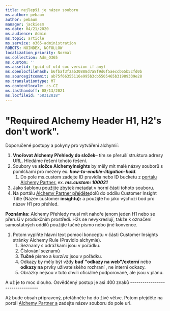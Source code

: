 ```yaml
---
title: nejlepší je název souboru
ms.author: pebaum
author: pebaum
manager: jackiesm
ms.date: 04/21/2020
ms.audience: Admin
ms.topic: article
ms.service: o365-administration
ROBOTS: NOINDEX, NOFOLLOW
localization_priority: Normal
ms.collection: Adm_O365
ms.custom: ''
ms.assetid: (guid of old soc version if any)
ms.openlocfilehash: b6fbaf3f2ab30888d7a8f9d6f5aeccb65b5cfd0b
ms.sourcegitcommit: ab75f66355116e995b3cb5505465b31989339e28
ms.translationtype: MT
ms.contentlocale: cs-CZ
ms.lasthandoff: 08/13/2021
ms.locfileid: "58312818"
---
```

# <a name="required-alchemy-header-h1-h2s-dont-work"></a>"Required Alchemy Header H1, H2's don't work".
Doporučené postupy a pokyny pro vytváření alchymií:

1. **Vnořovat Alchemy Přehledy do složek**– tím se přeruší struktura adresy URL. Hledáme řešení tohoto řešení.
1. Soubory ve **složce AlchemyInsights** by měly mít malé názvy souborů s pomlčkami pro mezery ex. **_how-to-enable-litigation-hold_**.
    1. Do pole ms.custom zadejte ID pravidla nebo ID bucketu z [portálu Alchemy Partner.](https://alchemyportal.azurewebsites.net) ex. ***ms.custom: 100021***
1. Jako šablonu použijte zbytek metadat v horní části tohoto souboru.
1. Na portálu [Alchemy Partner přejděte](https://alchemyportal.azurewebsites.net)dolů do oddílu Customer Insight Title (Název customer **insightu):** a použijte ho jako výchozí bod pro název H1 pro přehled. 

**Poznámka:** Alchemy Přehledy musí mít nahoře jenom jeden H1 nebo se přeruší v produkčním prostředí. H2s se nevykreslují, takže k označení samostatných oddílů použijte tučné písmo nebo jiné konvence. 
1. Potom vyplňte hlavní text pomocí konceptu v části Customer Insights stránky Alchemy Rule (Pravidlo alchymie).
    1. Seznamy s odrážkami jsou v pořádku.
    1. Číslování seznamů
    1. **Tučné** písmo a *kurzíva* jsou v pořádku.
    1. Odkazy by měly být vždy **buď "odkazy na web"/externí** nebo **odkazy na** prvky uživatelského rozhraní , ne interní odkazy.
    1. Obrázky nejsou v tuto chvíli oficiálně podporované, ale jsou v plánu.

A už je to moc dlouho. Osvědčený postup je asi 400 znaků ---------------------------------

Až bude obsah připravený, přetáhněte ho do živé větve. Potom přejděte na portál [Alchemy Partner a](https://alchemyportal.azurewebsites.net) zadejte název souboru do pole url. 
